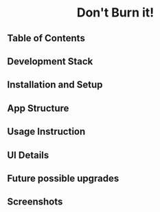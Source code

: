 <h1 align="center">Don't Burn it! </h1>

## Table of Contents

## Development Stack

## Installation and Setup

## App Structure

## Usage Instruction

## UI Details

## Future possible upgrades

## Screenshots




